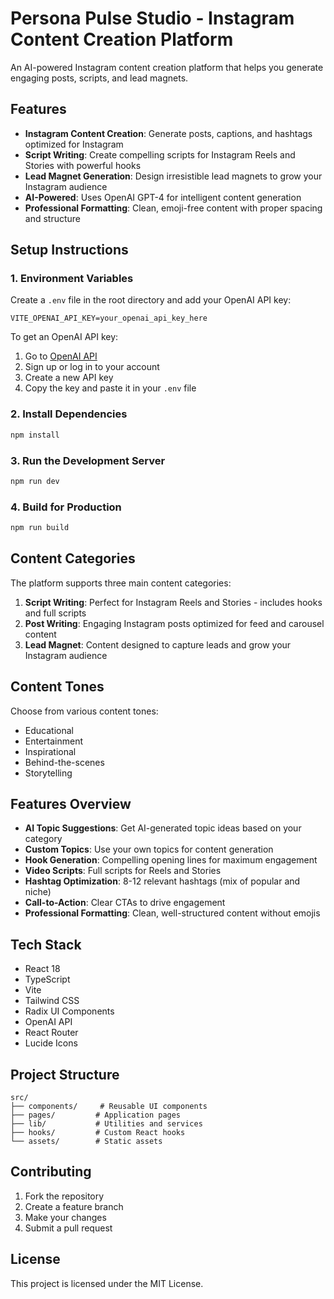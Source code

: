# Persona Pulse Studio - Instagram Content Creation Platform

An AI-powered Instagram content creation platform that helps you generate engaging posts, scripts, and lead magnets.

## Features

- **Instagram Content Creation**: Generate posts, captions, and hashtags optimized for Instagram
- **Script Writing**: Create compelling scripts for Instagram Reels and Stories with powerful hooks
- **Lead Magnet Generation**: Design irresistible lead magnets to grow your Instagram audience
- **AI-Powered**: Uses OpenAI GPT-4 for intelligent content generation
- **Professional Formatting**: Clean, emoji-free content with proper spacing and structure

## Setup Instructions

### 1. Environment Variables

Create a `.env` file in the root directory and add your OpenAI API key:

```env
VITE_OPENAI_API_KEY=your_openai_api_key_here
```

To get an OpenAI API key:
1. Go to [OpenAI API](https://platform.openai.com/api-keys)
2. Sign up or log in to your account
3. Create a new API key
4. Copy the key and paste it in your `.env` file

### 2. Install Dependencies

```bash
npm install
```

### 3. Run the Development Server

```bash
npm run dev
```

### 4. Build for Production

```bash
npm run build
```

## Content Categories

The platform supports three main content categories:

1. **Script Writing**: Perfect for Instagram Reels and Stories - includes hooks and full scripts
2. **Post Writing**: Engaging Instagram posts optimized for feed and carousel content  
3. **Lead Magnet**: Content designed to capture leads and grow your Instagram audience

## Content Tones

Choose from various content tones:
- Educational
- Entertainment
- Inspirational
- Behind-the-scenes
- Storytelling

## Features Overview

- **AI Topic Suggestions**: Get AI-generated topic ideas based on your category
- **Custom Topics**: Use your own topics for content generation
- **Hook Generation**: Compelling opening lines for maximum engagement
- **Video Scripts**: Full scripts for Reels and Stories
- **Hashtag Optimization**: 8-12 relevant hashtags (mix of popular and niche)
- **Call-to-Action**: Clear CTAs to drive engagement
- **Professional Formatting**: Clean, well-structured content without emojis

## Tech Stack

- React 18
- TypeScript
- Vite
- Tailwind CSS
- Radix UI Components
- OpenAI API
- React Router
- Lucide Icons

## Project Structure

```
src/
├── components/     # Reusable UI components
├── pages/         # Application pages
├── lib/           # Utilities and services
├── hooks/         # Custom React hooks
└── assets/        # Static assets
```

## Contributing

1. Fork the repository
2. Create a feature branch
3. Make your changes
4. Submit a pull request

## License

This project is licensed under the MIT License.
